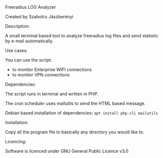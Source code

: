 Freeradius LOG Analyzer

Created by Szabolcs Jászberényi



Description:

A small terminal based tool to analyze freeradius log files and send statistic by e-mail automatically.



Use cases:

You can use the script:

- to monitor Enterprise WIFI connections
- to monitor VPN connections



Dependencies:

The script runs in terminal and written in PHP.

The cron scheduler uses mailutils to send the HTML based message.

Debian based installation of dependencies: ```apt install php-cli mailutils```



Installation:

Copy all the program file to basically any directory you would like to.



Licencing:

Software is licenced under GNU General Public Licence v3.0
